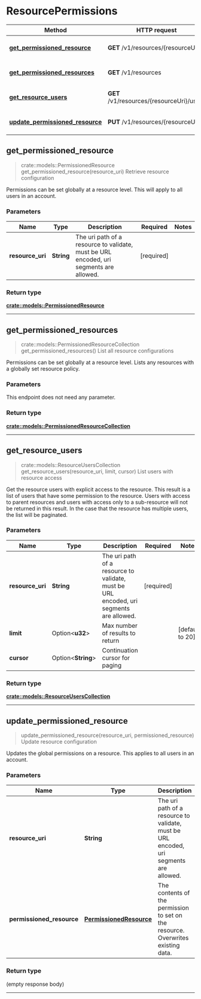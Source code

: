 # ResourcePermissions
Method | HTTP request | Description
------------- | ------------- | -------------
[**get_permissioned_resource**](#get_permissioned_resource) | **GET** /v1/resources/{resourceUri} | Retrieve resource configuration
[**get_permissioned_resources**](#get_permissioned_resources) | **GET** /v1/resources | List all resource configurations
[**get_resource_users**](#get_resource_users) | **GET** /v1/resources/{resourceUri}/users | List users with resource access
[**update_permissioned_resource**](#update_permissioned_resource) | **PUT** /v1/resources/{resourceUri} | Update resource configuration



## get_permissioned_resource

> crate::models::PermissionedResource get_permissioned_resource(resource_uri)
Retrieve resource configuration

Permissions can be set globally at a resource level. This will apply to all users in an account.

### Parameters


Name | Type | Description  | Required | Notes
------------- | ------------- | ------------- | ------------- | -------------
**resource_uri** | **String** | The uri path of a resource to validate, must be URL encoded, uri segments are allowed. | [required] |

### Return type

[**crate::models::PermissionedResource**](PermissionedResource.md)


---


## get_permissioned_resources

> crate::models::PermissionedResourceCollection get_permissioned_resources()
List all resource configurations

Permissions can be set globally at a resource level. Lists any resources with a globally set resource policy.

### Parameters

This endpoint does not need any parameter.

### Return type

[**crate::models::PermissionedResourceCollection**](PermissionedResourceCollection.md)


---


## get_resource_users

> crate::models::ResourceUsersCollection get_resource_users(resource_uri, limit, cursor)
List users with resource access

Get the resource users with explicit access to the resource. This result is a list of users that have some permission to the resource. Users with access to parent resources and users with access only to a sub-resource will not be returned in this result. In the case that the resource has multiple users, the list will be paginated.

### Parameters


Name | Type | Description  | Required | Notes
------------- | ------------- | ------------- | ------------- | -------------
**resource_uri** | **String** | The uri path of a resource to validate, must be URL encoded, uri segments are allowed. | [required] |
**limit** | Option<**u32**> | Max number of results to return |  |[default to 20]
**cursor** | Option<**String**> | Continuation cursor for paging |  |

### Return type

[**crate::models::ResourceUsersCollection**](ResourceUsersCollection.md)


---


## update_permissioned_resource

> update_permissioned_resource(resource_uri, permissioned_resource)
Update resource configuration

Updates the global permissions on a resource. This applies to all users in an account.

### Parameters


Name | Type | Description  | Required | Notes
------------- | ------------- | ------------- | ------------- | -------------
**resource_uri** | **String** | The uri path of a resource to validate, must be URL encoded, uri segments are allowed. | [required] |
**permissioned_resource** | [**PermissionedResource**](PermissionedResource.md) | The contents of the permission to set on the resource. Overwrites existing data. | [required] |

### Return type

 (empty response body)

---

